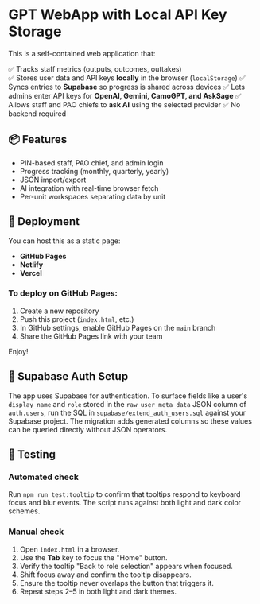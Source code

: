 # GPT WebApp with Local API Key Storage

This is a self-contained web application that:

✅ Tracks staff metrics (outputs, outcomes, outtakes)  
✅ Stores user data and API keys **locally** in the browser (`localStorage`)
✅ Syncs entries to **Supabase** so progress is shared across devices
✅ Lets admins enter API keys for **OpenAI, Gemini, CamoGPT, and AskSage**
✅ Allows staff and PAO chiefs to **ask AI** using the selected provider
✅ No backend required

## 📦 Features
- PIN-based staff, PAO chief, and admin login
- Progress tracking (monthly, quarterly, yearly)
- JSON import/export
- AI integration with real-time browser fetch
- Per-unit workspaces separating data by unit

## 🚀 Deployment
You can host this as a static page:
- **GitHub Pages**
- **Netlify**
- **Vercel**

### To deploy on GitHub Pages:
1. Create a new repository
2. Push this project (`index.html`, etc.)
3. In GitHub settings, enable GitHub Pages on the `main` branch
4. Share the GitHub Pages link with your team

Enjoy!

## 🔐 Supabase Auth Setup

The app uses Supabase for authentication. To surface fields like a user's
`display_name` and `role` stored in the `raw_user_meta_data` JSON column of
`auth.users`, run the SQL in `supabase/extend_auth_users.sql` against your
Supabase project. The migration adds generated columns so these values can be
queried directly without JSON operators.

## 🧪 Testing

### Automated check
Run `npm run test:tooltip` to confirm that tooltips respond to keyboard focus and blur events. The script runs against both light and dark color schemes.

### Manual check
1. Open `index.html` in a browser.
2. Use the **Tab** key to focus the "Home" button.
3. Verify the tooltip "Back to role selection" appears when focused.
4. Shift focus away and confirm the tooltip disappears.
5. Ensure the tooltip never overlaps the button that triggers it.
6. Repeat steps 2–5 in both light and dark themes.
